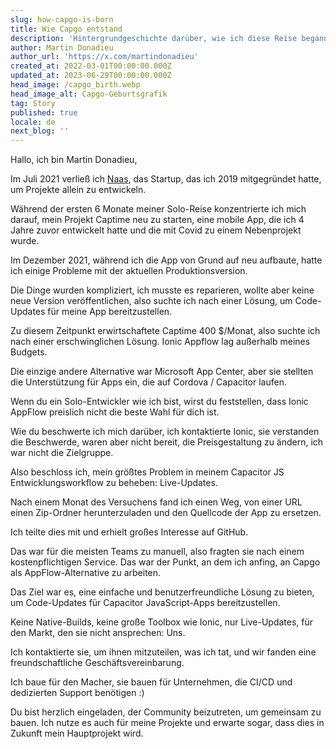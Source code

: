 ```yaml
---
slug: how-capgo-is-born
title: Wie Capgo entstand
description: 'Hintergrundgeschichte darüber, wie ich diese Reise begann und Capgo aufbaute'
author: Martin Donadieu
author_url: 'https://x.com/martindonadieu'
created_at: 2022-03-01T00:00:00.000Z
updated_at: 2023-06-29T00:00:00.000Z
head_image: /capgo_birth.webp
head_image_alt: Capgo-Geburtsgrafik
tag: Story
published: true
locale: de
next_blog: ''
---
```


Hallo, ich bin Martin Donadieu,

Im Juli 2021 verließ ich [Naas](https://naasai/), das Startup, das ich 2019 mitgegründet hatte, um Projekte allein zu entwickeln.

Während der ersten 6 Monate meiner Solo-Reise konzentrierte ich mich darauf, mein Projekt Captime neu zu starten, eine mobile App, die ich 4 Jahre zuvor entwickelt hatte und die mit Covid zu einem Nebenprojekt wurde.

Im Dezember 2021, während ich die App von Grund auf neu aufbaute, hatte ich einige Probleme mit der aktuellen Produktionsversion.

Die Dinge wurden kompliziert, ich musste es reparieren, wollte aber keine neue Version veröffentlichen, also suchte ich nach einer Lösung, um Code-Updates für meine App bereitzustellen.

Zu diesem Zeitpunkt erwirtschaftete Captime 400 $/Monat, also suchte ich nach einer erschwinglichen Lösung. Ionic Appflow lag außerhalb meines Budgets.

Die einzige andere Alternative war Microsoft App Center, aber sie stellten die Unterstützung für Apps ein, die auf Cordova / Capacitor laufen.

Wenn du ein Solo-Entwickler wie ich bist, wirst du feststellen, dass Ionic AppFlow preislich nicht die beste Wahl für dich ist.

Wie du beschwerte ich mich darüber, ich kontaktierte Ionic, sie verstanden die Beschwerde, waren aber nicht bereit, die Preisgestaltung zu ändern, ich war nicht die Zielgruppe.

Also beschloss ich, mein größtes Problem in meinem Capacitor JS Entwicklungsworkflow zu beheben: Live-Updates.

Nach einem Monat des Versuchens fand ich einen Weg, von einer URL einen Zip-Ordner herunterzuladen und den Quellcode der App zu ersetzen.

Ich teilte dies mit und erhielt großes Interesse auf GitHub.

Das war für die meisten Teams zu manuell, also fragten sie nach einem kostenpflichtigen Service. Das war der Punkt, an dem ich anfing, an Capgo als AppFlow-Alternative zu arbeiten.

Das Ziel war es, eine einfache und benutzerfreundliche Lösung zu bieten, um Code-Updates für Capacitor JavaScript-Apps bereitzustellen.

Keine Native-Builds, keine große Toolbox wie Ionic, nur Live-Updates, für den Markt, den sie nicht ansprechen: Uns.

Ich kontaktierte sie, um ihnen mitzuteilen, was ich tat, und wir fanden eine freundschaftliche Geschäftsvereinbarung.

Ich baue für den Macher, sie bauen für Unternehmen, die CI/CD und dedizierten Support benötigen :)

Du bist herzlich eingeladen, der Community beizutreten, um gemeinsam zu bauen. Ich nutze es auch für meine Projekte und erwarte sogar, dass dies in Zukunft mein Hauptprojekt wird.